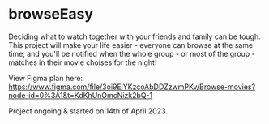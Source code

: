# browseEasy

Deciding what to watch together with your friends and family can be tough. This project will make your life easier - everyone can browse at the same time, and you'll be notified when the whole group - or most of the group - matches in their movie choises for the night!

View Figma plan here: https://www.figma.com/file/3oi9EiYKzcoAbDDZzwmPKv/Browse-movies?node-id=0%3A1&t=KdKhUnOmcNizk2bQ-1

Project ongoing & started on 14th of April 2023.